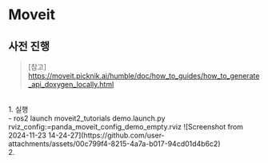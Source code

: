 # Moveit
## 사전 진행
> [참고] https://moveit.picknik.ai/humble/doc/how_to_guides/how_to_generate_api_doxygen_locally.html
<br/> 
1. 실행 <br/> 
   - ros2 launch moveit2_tutorials demo.launch.py rviz_config:=panda_moveit_config_demo_empty.rviz
![Screenshot from 2024-11-23 14-24-27](https://github.com/user-attachments/assets/00c799f4-8215-4a7a-b017-94cd01d4b6c2)
<br/> 
2. 
